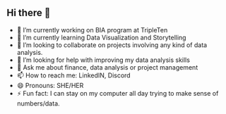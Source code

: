 ## Hi there 👋



- 🔭 I’m currently working on BIA program at TripleTen
- 🌱 I’m currently learning Data Visualization and Storytelling
- 👯 I’m looking to collaborate on projects involving any kind of data analysis.
- 🤔 I’m looking for help with improving my data analysis skills
- 💬 Ask me about finance, data analysis or project management
- 📫 How to reach me: LinkedIN, Discord
- 😄 Pronouns: SHE/HER
- ⚡ Fun fact: I can stay on my computer all day trying to make sense of numbers/data.

